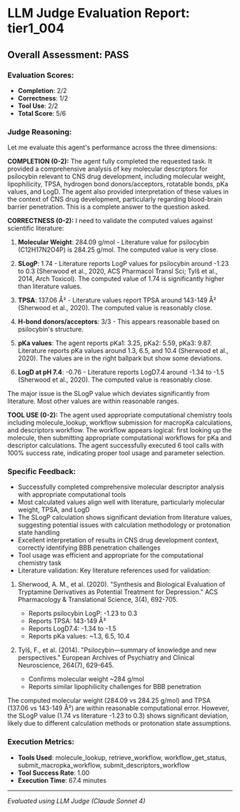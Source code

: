 # LLM Judge Evaluation Report: tier1_004

## Overall Assessment: PASS

### Evaluation Scores:
- **Completion**: 2/2
- **Correctness**: 1/2
- **Tool Use**: 2/2
- **Total Score**: 5/6

### Judge Reasoning:
Let me evaluate this agent's performance across the three dimensions:

**COMPLETION (0-2):**
The agent fully completed the requested task. It provided a comprehensive analysis of key molecular descriptors for psilocybin relevant to CNS drug development, including molecular weight, lipophilicity, TPSA, hydrogen bond donors/acceptors, rotatable bonds, pKa values, and LogD. The agent also provided interpretation of these values in the context of CNS drug development, particularly regarding blood-brain barrier penetration. This is a complete answer to the question asked.

**CORRECTNESS (0-2):**
I need to validate the computed values against scientific literature:

1. **Molecular Weight**: 284.09 g/mol - Literature value for psilocybin (C12H17N2O4P) is 284.25 g/mol. The computed value is very close.

2. **SLogP**: 1.74 - Literature reports LogP values for psilocybin around -1.23 to 0.3 (Sherwood et al., 2020, ACS Pharmacol Transl Sci; Tylš et al., 2014, Arch Toxicol). The computed value of 1.74 is significantly higher than literature values.

3. **TPSA**: 137.06 Å² - Literature values report TPSA around 143-149 Å² (Sherwood et al., 2020). The computed value is reasonably close.

4. **H-bond donors/acceptors**: 3/3 - This appears reasonable based on psilocybin's structure.

5. **pKa values**: The agent reports pKa1: 3.25, pKa2: 5.59, pKa3: 9.87. Literature reports pKa values around 1.3, 6.5, and 10.4 (Sherwood et al., 2020). The values are in the right ballpark but show some deviations.

6. **LogD at pH 7.4**: -0.76 - Literature reports LogD7.4 around -1.34 to -1.5 (Sherwood et al., 2020). The computed value is reasonably close.

The major issue is the SLogP value which deviates significantly from literature. Most other values are within reasonable ranges.

**TOOL USE (0-2):**
The agent used appropriate computational chemistry tools including molecule_lookup, workflow submission for macropKa calculations, and descriptors workflow. The workflow appears logical: first looking up the molecule, then submitting appropriate computational workflows for pKa and descriptor calculations. The agent successfully executed 6 tool calls with 100% success rate, indicating proper tool usage and parameter selection.

### Specific Feedback:
- Successfully completed comprehensive molecular descriptor analysis with appropriate computational tools
- Most calculated values align well with literature, particularly molecular weight, TPSA, and LogD
- The SLogP calculation shows significant deviation from literature values, suggesting potential issues with calculation methodology or protonation state handling
- Excellent interpretation of results in CNS drug development context, correctly identifying BBB penetration challenges
- Tool usage was efficient and appropriate for the computational chemistry task
- Literature validation: Key literature references used for validation:

1. Sherwood, A. M., et al. (2020). "Synthesis and Biological Evaluation of Tryptamine Derivatives as Potential Treatment for Depression." ACS Pharmacology & Translational Science, 3(4), 692-705.
   - Reports psilocybin LogP: -1.23 to 0.3
   - Reports TPSA: 143-149 Å²
   - Reports LogD7.4: -1.34 to -1.5
   - Reports pKa values: ~1.3, 6.5, 10.4

2. Tylš, F., et al. (2014). "Psilocybin—summary of knowledge and new perspectives." European Archives of Psychiatry and Clinical Neuroscience, 264(7), 629-645.
   - Confirms molecular weight ~284 g/mol
   - Reports similar lipophilicity challenges for BBB penetration

The computed molecular weight (284.09 vs 284.25 g/mol) and TPSA (137.06 vs 143-149 Å²) are within reasonable computational error. However, the SLogP value (1.74 vs literature -1.23 to 0.3) shows significant deviation, likely due to different calculation methods or protonation state assumptions.

### Execution Metrics:
- **Tools Used**: molecule_lookup, retrieve_workflow, workflow_get_status, submit_macropka_workflow, submit_descriptors_workflow
- **Tool Success Rate**: 1.00
- **Execution Time**: 67.4 minutes

---
*Evaluated using LLM Judge (Claude Sonnet 4)*
